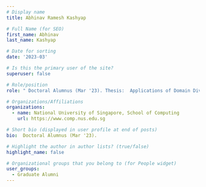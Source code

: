 ```yaml
---
# Display name
title: Abhinav Ramesh Kashyap

# Full Name (for SEO) 
first_name: Abhinav
last_name: Kashyap

# Date for sorting
date: '2023-03'

# Is this the primary user of the site?
superuser: false

# Role/position
role: " Doctoral Alumnus (Mar '23). Thesis:  Applications of Domain Divergences for Domain Adaptation In NLP."

# Organizations/Affiliations
organizations:
  - name: National University of Singapore, School of Computing
    url: https://www.comp.nus.edu.sg

# Short bio (displayed in user profile at end of posts)
bio:  Doctoral Alumnus (Mar '23). 

# Highlight the author in author lists? (true/false)
highlight_name: false

# Organizational groups that you belong to (for People widget)
user_groups:
  - Graduate Alumni
---
```

